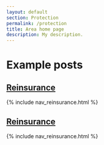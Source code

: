 ```yaml
---
layout: default
section: Protection
permalink: /protection
title: Area home page
description: My description.
---
```


# Example posts

## [Reinsurance](/protection/reinsurance)

{% include nav_reinsurance.html %}

## [Reinsurance](/protection/reinsurance)

{% include nav_reinsurance.html %}
